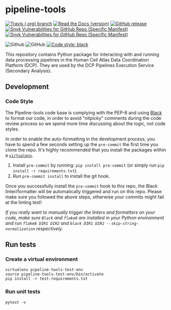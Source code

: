 # pipeline-tools

[![Travis (.org) branch](https://img.shields.io/travis/HumanCellAtlas/pipeline-tools/master.svg?label=Unit%20Test%20on%20Travis%20CI%20&style=flat-square&logo=Travis)](https://travis-ci.org/HumanCellAtlas/pipeline-tools)
[![Read the Docs (version)](https://img.shields.io/readthedocs/pipeline-tools/latest.svg?label=ReadtheDocs%3A%20Latest&logo=Read%20the%20Docs&style=flat-square)](http://pipeline-tools.readthedocs.io/en/latest/?badge=latest)
[![GitHub release](https://img.shields.io/github/release/HumanCellAtlas/pipeline-tools.svg?label=Latest%20Release&style=flat-square&colorB=green)](https://github.com/HumanCellAtlas/pipeline-tools/releases)
[![Snyk Vulnerabilities for GitHub Repo (Specific Manifest)](https://img.shields.io/snyk/vulnerabilities/github/HumanCellAtlas/pipeline-tools/requirements.txt.svg?label=Snyk%20Vulnerabilities&logo=Snyk)](https://snyk.io/test/github/HumanCellAtlas/pipeline-tools?targetFile=requirements.txt)
[![Snyk Vulnerabilities for GitHub Repo (Specific Manifest)](https://img.shields.io/snyk/vulnerabilities/github/HumanCellAtlas/pipeline-tools/test-requirements.txt.svg?label=Snyk%20Test%20Requirment%20Vulnerabilities&logo=Snyk)](https://snyk.io/test/github/HumanCellAtlas/pipeline-tools?targetFile=test-requirements.txt)

![Github](https://img.shields.io/badge/python-3.6-green.svg?style=flat-square&logo=python&colorB=blue)
![GitHub](https://img.shields.io/github/license/HumanCellAtlas/pipeline-tools.svg?style=flat-square&colorB=blue)
[![Code style: black](https://img.shields.io/badge/Code%20Style-black-000000.svg?style=flat-square)](https://github.com/ambv/black)


This repository contains Python package for interacting with and running data processing pipelines in the Human Cell Atlas Data Coordination Platform (DCP). 
They are used by the DCP Pipelines Execution Service (Secondary Analysis).

## Development

### Code Style

The Pipeline-tools code base is complying with the PEP-8 and using [Black](https://github.com/ambv/black) to 
format our code, in order to avoid "nitpicky" comments during the code review process so we spend more time discussing about the logic, not code styles.

In order to enable the auto-formatting in the development process, you have to spend a few seconds setting up the `pre-commit` the first time you clone the repo. It's highly recommended that you install the packages within a [`virtualenv`](https://virtualenv.pypa.io/en/latest/userguide/).

1. Install `pre-commit` by running: `pip install pre-commit` (or simply run `pip install -r requirements.txt`).
2. Run `pre-commit install` to install the git hook.

Once you successfully install the `pre-commit` hook to this repo, the Black linter/formatter will be automatically triggered and run on this repo. Please make sure you followed the above steps, otherwise your commits might fail at the linting test!

_If you really want to manually trigger the linters and formatters on your code, make sure `Black` and `flake8` are installed in your Python environment and run `flake8 DIR1 DIR2` and `black DIR1 DIR2 --skip-string-normalization` respectively._

## Run tests

### Create a virtual environment

```
virtualenv pipeline-tools-test-env
source pipeline-tools-test-env/bin/activate
pip install -r test-requirements.txt
```

### Run unit tests

```
pytest -v
```
